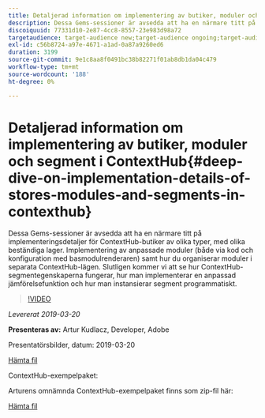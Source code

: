 ```yaml
---
title: Detaljerad information om implementering av butiker, moduler och segment i ContextHub
description: Dessa Gems-sessioner är avsedda att ha en närmare titt på implementeringsdetaljer för ContextHub-butiker av olika typer, med olika beständiga lager. Implementering av anpassade moduler (både via kod och konfiguration med basmodulrenderaren) samt hur du organiserar moduler i separata ContextHub-lägen. Slutligen kommer vi att se hur ContextHub-segmentegenskaperna fungerar, hur man implementerar en anpassad jämförelsefunktion och hur man instansierar segment programmatiskt.
discoiquuid: 77331d10-2e87-4cc8-8557-23e983d98a72
targetaudience: target-audience new;target-audience ongoing;target-audience upgrader
exl-id: c56b8724-a97e-4671-a1ad-0a87a9260ed6
duration: 3199
source-git-commit: 9e1c8aa8f0491bc38b82271f01ab8db1da04c479
workflow-type: tm+mt
source-wordcount: '188'
ht-degree: 0%

---
```


# Detaljerad information om implementering av butiker, moduler och segment i ContextHub{#deep-dive-on-implementation-details-of-stores-modules-and-segments-in-contexthub}

Dessa Gems-sessioner är avsedda att ha en närmare titt på implementeringsdetaljer för ContextHub-butiker av olika typer, med olika beständiga lager. Implementering av anpassade moduler (både via kod och konfiguration med basmodulrenderaren) samt hur du organiserar moduler i separata ContextHub-lägen. Slutligen kommer vi att se hur ContextHub-segmentegenskaperna fungerar, hur man implementerar en anpassad jämförelsefunktion och hur man instansierar segment programmatiskt.

>[!VIDEO](https://video.tv.adobe.com/v/27010/?quality=9)

*Levererat 2019-03-20*

**Presenteras av:** Artur Kudlacz, Developer, Adobe

Presentatörsbilder, datum: 2019-03-20

[Hämta fil](assets/aem-gems-contexthubdeepdive-03202019.pdf)

ContextHub-exempelpaket:

Arturens omnämnda ContextHub-exempelpaket finns som zip-fil här:

[Hämta fil](assets/contexthub-gems-deep-dive-1.0.zip)